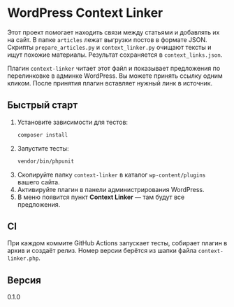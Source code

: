# WordPress Context Linker

Этот проект помогает находить связи между статьями и добавлять их на сайт. В папке `articles` лежат выгрузки постов в формате JSON. Скрипты `prepare_articles.py` и `context_linker.py` очищают тексты и ищут похожие материалы. Результат сохраняется в `context_links.json`.

Плагин `context-linker` читает этот файл и показывает предложения по перелинковке в админке WordPress. Вы можете принять ссылку одним кликом. После принятия плагин вставляет нужный линк в источник.

## Быстрый старт

1. Установите зависимости для тестов:
   ```bash
   composer install
   ```
2. Запустите тесты:
   ```bash
   vendor/bin/phpunit
   ```
3. Скопируйте папку `context-linker` в каталог `wp-content/plugins` вашего сайта.
4. Активируйте плагин в панели администрирования WordPress.
5. В меню появится пункт **Context Linker** — там будут все предложения.

## CI

При каждом коммите GitHub Actions запускает тесты, собирает плагин в архив и создаёт релиз. Номер версии берётся из шапки файла `context-linker.php`.

## Версия

0.1.0
